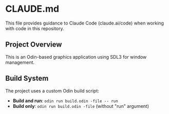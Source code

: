 # CLAUDE.md

This file provides guidance to Claude Code (claude.ai/code) when working with code in this repository.

## Project Overview

This is an Odin-based graphics application using SDL3 for window management.

## Build System

The project uses a custom Odin build script:

- **Build and run**: `odin run build.odin -file -- run`
- **Build only**: `odin run build.odin -file` (without "run" argument)
